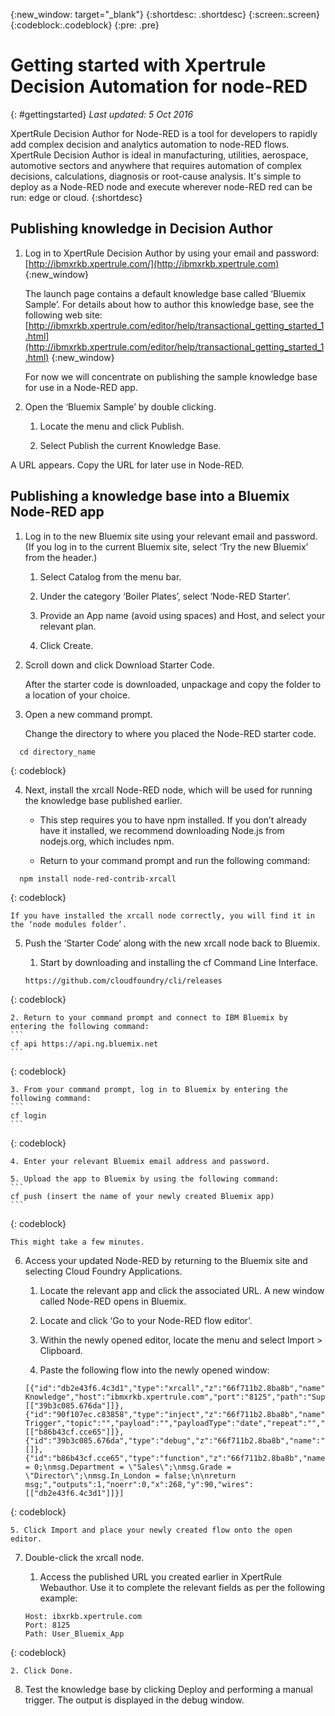 {:new_window: target="_blank"}
{:shortdesc: .shortdesc}
{:screen:.screen}
{:codeblock:.codeblock}
{:pre: .pre}

# Getting started with Xpertrule Decision Automation for node-RED
{: #gettingstarted} 
*Last updated: 5 Oct 2016*

XpertRule Decision Author for Node-RED is a tool for developers to rapidly add complex decision and analytics automation to node-RED flows. XpertRule Decision Author is ideal in manufacturing, utilities, aerospace, automotive sectors and anywhere that requires automation of complex decisions, calculations, diagnosis or root-cause analysis. It's simple to deploy as a Node-RED node and execute wherever node-RED red can be run: edge or cloud.
{:shortdesc}

## Publishing knowledge in Decision Author
1. Log in to XpertRule Decision Author by using your email and password: [http://ibmxrkb.xpertrule.com/](http://ibmxrkb.xpertrule.com)
{:new_window}

	The launch page contains a default knowledge base called ‘Bluemix Sample’. For details about how to author this knowledge base, see the following web site:  [http://ibmxrkb.xpertrule.com/editor/help/transactional_getting_started_1.html](http://ibmxrkb.xpertrule.com/editor/help/transactional_getting_started_1.html)
{:new_window}

	For now we will concentrate on publishing the sample knowledge base for use in a Node-RED app.

2. Open the ‘Bluemix Sample’ by double clicking.

	1. Locate the menu and click Publish.

	2. Select Publish the current Knowledge Base.  

A URL appears. Copy the URL for later use in Node-RED.

## Publishing a knowledge base into a Bluemix Node-RED app
1. Log in to the new Bluemix site using your relevant email and password. (If you log in to the current Bluemix site, select ‘Try the new Bluemix’ from the header.)

	1. Select Catalog from the menu bar.
	
	2. Under the category ‘Boiler Plates’, select ‘Node-RED Starter’.
	
	3. Provide an App name (avoid using spaces) and Host, and select your relevant plan.
	
	4. Click Create.

2.  Scroll down and click Download Starter Code.  

	After the starter code is downloaded, unpackage and copy the folder to a location of your choice.

3. Open a new command prompt.

	Change the directory to where you placed the Node-RED starter code. 
  ```
	cd directory_name
  ```
  {: codeblock}

4. Next, install the xrcall Node-RED node, which will be used for running the knowledge base published earlier.

	- This step requires you to have npm installed. If you don’t already have it installed, we recommend downloading Node.js from nodejs.org, which includes npm.

	- Return to your command prompt and run the following command:
  ```
	npm install node-red-contrib-xrcall
  ```
  {: codeblock}

	If you have installed the xrcall node correctly, you will find it in the ‘node modules folder’.

5. Push the ‘Starter Code’ along with the new xrcall node back to Bluemix.

	1. Start by downloading and installing the cf Command Line Interface.
	```	
	https://github.com/cloudfoundry/cli/releases
	```
  {: codeblock}
  
	2. Return to your command prompt and connect to IBM Bluemix by entering the following command:
	```
	cf api https://api.ng.bluemix.net
	```
  {: codeblock}
  
	3. From your command prompt, log in to Bluemix by entering the following command:
	```
	cf login
	```
  {: codeblock}
  
	4. Enter your relevant Bluemix email address and password.

	5. Upload the app to Bluemix by using the following command:
	```
	cf push (insert the name of your newly created Bluemix app)
	```
  {: codeblock}
  
	This might take a few minutes.

6. Access your updated Node-RED by returning to the Bluemix site and selecting Cloud Foundry Applications.

	1. Locate the relevant app and click the associated URL.  A new window called Node-RED opens in Bluemix.
	
	2. Locate and click ‘Go to your Node-RED flow editor’.

	3. Within the newly opened editor, locate the menu and select Import > Clipboard.

	4. Paste the following flow into the newly opened window:
	```
	[{"id":"db2e43f6.4c3d1","type":"xrcall","z":"66f711b2.8ba8b","name":"XpertRule Knowledge","host":"ibmxrkb.xpertrule.com","port":"8125","path":"Super_Admin_All_Users_Bluemix_App","x":440,"y":90,"wires":[["39b3c085.676da"]]},{"id":"90f107ec.c83858","type":"inject","z":"66f711b2.8ba8b","name":"Manual Trigger","topic":"","payload":"","payloadType":"date","repeat":"","crontab":"","once":false,"x":118,"y":90,"wires":[["b86b43cf.cce65"]]},{"id":"39b3c085.676da","type":"debug","z":"66f711b2.8ba8b","name":"","active":true,"console":"false","complete":"true","x":615,"y":91,"wires":[]},{"id":"b86b43cf.cce65","type":"function","z":"66f711b2.8ba8b","name":"Inputs","func":"msg.Cost = 0;\nmsg.Department = \"Sales\";\nmsg.Grade = \"Director\";\nmsg.In_London = false;\n\nreturn msg;","outputs":1,"noerr":0,"x":268,"y":90,"wires":[["db2e43f6.4c3d1"]]}]
	```
  {: codeblock}
  
	5. Click Import and place your newly created flow onto the open editor.

7. Double-click the xrcall node.

	1. Access the published URL you created earlier in XpertRule Webauthor. Use it to complete the relevant fields as per the following example:
	```
	Host: ibxrkb.xpertrule.com
	Port: 8125
	Path: User_Bluemix_App
	```
  {: codeblock}
  
	2. Click Done.

8. Test the knowledge base by clicking Deploy and performing a manual trigger. The output is displayed in the debug window.
